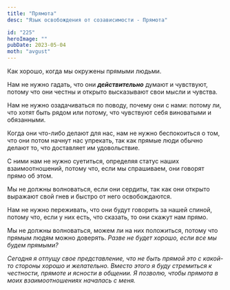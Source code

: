 ```yaml
---
title: "Прямота"
desc: "Язык освобождения от созависимости - Прямота"

id: "225"
heroImage: ""
pubDate: 2023-05-04
moth: "avgust"
---
```


Как хорошо, когда мы окружены прямыми людьми.

Нам не нужно гадать, что они **_действительно_** думают и чувствуют, потому
что они честны и открыто высказывают свои мысли и чувства.

Нам не нужно озадачиваться по поводу, почему они с нами: потому ли, что хотят
быть рядом или потому, что чувствуют себя виноватыми и обязанными.

Когда они что-либо делают для нас, нам не нужно беспокоиться о том, что они
потом начнут нас упрекать, так как прямые люди обычно делают то, что
доставляет им удовольствие.

С ними нам не нужно суетиться, определяя статус наших взаимоотношений, потому
что, если мы спрашиваем, они говорят прямо об этом.

Мы не должны волноваться, если они сердиты, так как они открыто выражают свой
гнев и быстро от него освобождаются.

Нам не нужно переживать, что они будут говорить за нашей спиной, потому что,
если у них есть, что сказать, то они скажут нам прямо.

Мы не должны волноваться, можем ли на них положиться, потому что прямым людям
можно доверять. _Разве не будет хорошо, если все мы будем прямыми?_

_Сегодня_ _я_ _отпущу_ _свое_ _представление,_ _что_ _не_ _быть_ _прямой_
_это_ _с_ _какой-то_ _стороны_ _хорошо_ _и_ _желательно._ _Вместо_ _этого_ _я_
_буду_ _стремиться_ _к_ _честности,_ _прямоте_ _и_ _ясности_ _в_ _общении._
_Я_ _позволю,_ _чтобы_ _прямота_ _в_ _моих_ _взаимоотношениях_ _началась_ _с_
_меня._

